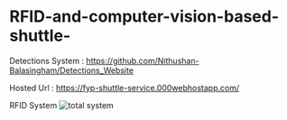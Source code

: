 # RFID-and-computer-vision-based-shuttle-
Detections System : https://github.com/Nithushan-Balasingham/Detections_Website

Hosted Url :  https://fyp-shuttle-service.000webhostapp.com/

RFID System
![total system](https://github.com/Brahmiraj-Tharmapalan/RFID-and-computer-vision-based-shuttle-service/assets/125258961/e385d23b-e39e-4c4f-aac9-0b5f5d93fb75)
